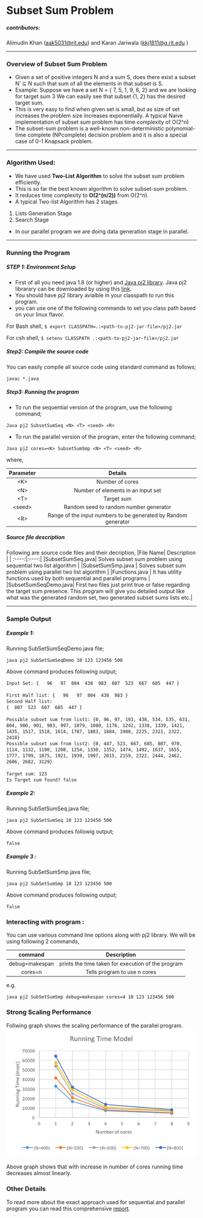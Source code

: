 # Subset Sum Problem
##### contributors: 
Alimudin Khan (aak5031@rit.edu) and 
Karan Jariwala (kkj1811@g.rit.edu )
***
### Overview of Subset Sum Problem
* Given a set of positive integers N and a sum S, does there exist a subset
N’ ⊆ N such that sum of all the elements in that subset is S.
* Example:
Suppose we have a set N = { 7, 5, 1, 9, 6, 2} and we are looking for target sum 3
We can easily see that subset {1, 2} has the desired target sum.
* This is very easy to find when given set is small, but as size of set increases the problem
size increases exponentially. A typical Naive implementation of subset sum
problem has time complexity of O(2^n) 
* The subset-sum problem is a well-known non-deterministic polynomial-time complete 
(NPcomplete) decision problem and it is also a special case of 0-1 Knapsack problem.

---
### Algorithm Used:

* We have used **Two-List Algorithm** to solve the subset sum problem efficiently.
* This is so far the best known algorithm to solve subset-sum problem.
* It reduces time complexity to **O(2^(n/2))** from O(2^n).
* A typical Two-list Algorithm has 2 stages.
 1. Lists Generation Stage
 2. Search Stage
* In our parallel program we are doing data generation stage in parallel.


--- 
### Running the Program
##### STEP 1: Environment Setup
* First of all you need java 1.8 (or higher) and [Java pj2 library](https://www.cs.rit.edu/~ark/pj2.shtml). Java pj2 librarary can be downloaded by 
using this [link](https://www.cs.rit.edu/~ark/pj2.shtml#download).
* You should have pj2 library  avialble in your classpath to run this program.
* you can use one of the following commands to set you class path based on your linux flavor.

For Bash shell,
			```
			$ export CLASSPATH=.:<path-to-pj2-jar-file>/pj2.jar
			```
			
For csh shell,
			```
			$ setenv CLASSPATH .:<path-to-pj2-jar-file>/pj2.jar
			```

##### Step2: Compile the source code
You can easily compile all source code using standard command as follows;

```
javac *.java
```

##### Step3: Running the program
* To run the sequential version of the program, use the following command;

 ```
Java pj2 SubsetSumSeq <N> <T> <seed> <R>
```
* To run the parallel version of the program, enter the following command;

```
Java pj2 cores=<K> SubsetSumSmp <N> <T> <seed> <R>
```
where,

|Parameter| Details |
| :------: | :-----:|
|\<K\>| Number of cores|
|\<N\>| Number of elements in an input set|
|\<T\>| Target sum|
|\<seed\>| Random seed to random number generator|
|\<R\>| Range  of the input numbers to be generated by Random generator|


##### Source file description
Following are source code files and their decription,
|File Name| Description |
| :----:|:----:|
|SubsetSumSeq.java| Solves subset sum problem using sequential two list algorithm |
|SubsetSumSmp.java | Solves subset sum problem using parallel two list algorithm | 
|Functions.java | It has utility functions used by both sequential and parallel programs |
|SubsetSumSeqDemo.java| First two files just print true or false regarding the target sum presence. This program will give you detailed output like what was the generated random set, two generated subset sums lists etc.|

----
### Sample Output

##### Example 1:
Running SubSetSumSeqDemo.java file;
```
java pj2 SubSetSumSeqDemo 10 123 123456 500
```
Above command produces following output;
```
Input Set: {   96   97  804  438  983  807  523  667  685  447 }

First Half list: {   96   97  804  438  983 }
Second Half list: 
{  807  523  667  685  447 }

Possible subset sum from list1: {0, 96, 97, 193, 438, 534, 535, 631, 804, 900, 901, 983, 997, 1079, 1080, 1176, 1242, 1338, 1339, 1421, 1435, 1517, 1518, 1614, 1787, 1883, 1884, 1980, 2225, 2321, 2322, 2418}
Possible subset sum from list2: {0, 447, 523, 667, 685, 807, 970, 1114, 1132, 1190, 1208, 1254, 1330, 1352, 1474, 1492, 1637, 1655, 1777, 1799, 1875, 1921, 1939, 1997, 2015, 2159, 2322, 2444, 2462, 2606, 2682, 3129}

Target sum: 123
Is Target sum found? false
```
##### Example 2:
Running SubSetSumSeq.java file;
```
java pj2 SubSetSumSeq 10 123 123456 500
```
Above command produces followig output;
```
false
```

##### Example 3 :
Running SubSetSumSmp.java file;
```
java pj2 SubSetSumSmp 10 123 123456 500
```
Above command produces following output;
```
false
```

### Interacting with program : 
You can use various command line options along with pj2 library. We will be using following 2 commands,

|command|Description|
|:----:|:----:|
| debug\=makespan| prints the time taken for execution of the program|
|cores\=n| Tells program to use n cores|
e.g.
```
java pj2 SubSetSumSmp debug=makespan cores=4 10 123 123456 500
```

### Strong Scaling Performance
Follwing graph shows the scaling performance of the parallel program.
![Running Time Model](img/img09.png "Running Time Model")

Above graph shows that with increase in number of cores running time decreases almost linearly.

### Other Details
To read more about the exact approach used for sequential and parallel program you can read this comprehensive [report](SubsetSum-TeamParallel-Deliverables.pdf).













